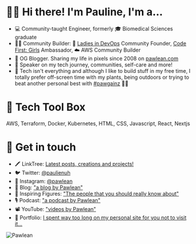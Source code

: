 # 👋🏻 Hi there! I'm Pauline, I'm a...

- 💻 Community-taught Engineer, formerly 🎓 Biomedical Sciences graduate
- 🙌🏻 Community Builder: 💜 [Ladies in DevOps](ladiesindevops.com/) Community Founder, [Code First: Girls](codefirstgirls.org.uk) Ambassador, ☁️ AWS Community Builder
- 📝 OG Blogger. Sharing my life in pixels since 2008 on [pawlean.com](https://pawlean.com/)
- 🎤 Speaker on my tech journey, communities, self-care and more!
- 🌳 Tech isn't everything and although I like to build stuff in my free time, I totally prefer off-screen time with my plants, being outdoors or trying to beat another personal best with [#pawgainz](https://twitter.com/hashtag/pawgainz) 💪🏼

# 🧰 Tech Tool Box
AWS, Terraform, Docker, Kubernetes, HTML, CSS, Javascript, React, Nextjs

# 💌 Get in touch
- 🖍 LinkTree: [Latest posts, creations and projects!](https://linktr.ee/pawlean)
- 🐦 Twitter: [@paulienuh](https://twitter.com/paulienuh)
- 📸 Instagram: [@pawlean](https://instagram.com/pawlean)
- 📝 Blog: ["a blog by Pawlean"](https://pawlean.com/)
- 🦄 Inspiring Figures: ["The people that you should really know about"](https://inspiringfigures.com/)
- 🎙 Podcast: ["a podcast by Pawlean"](https://pawlean.com/podcast)
- 📽 YouTube: ["videos by Pawlean"](https://pawlean.com/youtube)
- 💜 Portfolio: [I spent way too long on my personal site for you not to visit it...](https://paulinenarvas.com)

<img src="https://pawlean.s3.eu-west-2.amazonaws.com/OpenGraphPic2020.png" alt="Pawlean"  />
